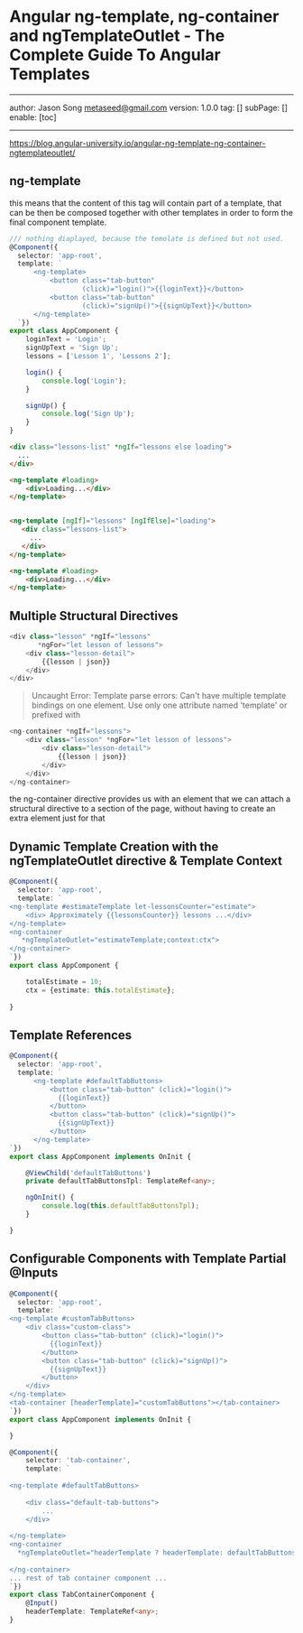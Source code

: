 # Angular ng-template, ng-container and ngTemplateOutlet - The Complete Guide To Angular Templates
---
author: Jason Song <metaseed@gmail.com>
version: 1.0.0
tag: []
subPage: []
enable: [toc]

---

https://blog.angular-university.io/angular-ng-template-ng-container-ngtemplateoutlet/

## ng-template 
this means that the content of this tag will contain part of a template, that can be then be composed together with other templates in order to form the final component template.

```ts
/// nothing diaplayed, because the temolate is defined but not used.
@Component({
  selector: 'app-root',
  template: `      
      <ng-template>
          <button class="tab-button" 
                  (click)="login()">{{loginText}}</button>
          <button class="tab-button" 
                  (click)="signUp()">{{signUpText}}</button>
      </ng-template>
  `})
export class AppComponent {
    loginText = 'Login';
    signUpText = 'Sign Up'; 
    lessons = ['Lesson 1', 'Lessons 2'];

    login() {
        console.log('Login');
    }

    signUp() {
        console.log('Sign Up');
    }
}
```


```html
<div class="lessons-list" *ngIf="lessons else loading">
  ... 
</div>

<ng-template #loading>
    <div>Loading...</div>
</ng-template>


<ng-template [ngIf]="lessons" [ngIfElse]="loading">
   <div class="lessons-list">
     ... 
   </div>
</ng-template>

<ng-template #loading>
    <div>Loading...</div>
</ng-template>

```

## Multiple Structural Directives
```ts
<div class="lesson" *ngIf="lessons" 
       *ngFor="let lesson of lessons">
    <div class="lesson-detail">
        {{lesson | json}}
    </div>
</div>  

```
> Uncaught Error: Template parse errors:
Can't have multiple template bindings on one element. Use only one attribute 
named 'template' or prefixed with 

```ts
<ng-container *ngIf="lessons">
    <div class="lesson" *ngFor="let lesson of lessons">
        <div class="lesson-detail">
            {{lesson | json}}
        </div>
    </div>
</ng-container>
```
the ng-container directive provides us with an element that we can attach a structural directive to a section of the page, without having to create an extra element just for that


## Dynamic Template Creation with the ngTemplateOutlet directive & Template Context

```ts
@Component({
  selector: 'app-root',
  template: `      
<ng-template #estimateTemplate let-lessonsCounter="estimate">
    <div> Approximately {{lessonsCounter}} lessons ...</div>
</ng-template>
<ng-container 
   *ngTemplateOutlet="estimateTemplate;context:ctx">
</ng-container>
`})
export class AppComponent {

    totalEstimate = 10;
    ctx = {estimate: this.totalEstimate};
  
}

```
## Template References

```ts
@Component({
  selector: 'app-root',
  template: `      
      <ng-template #defaultTabButtons>
          <button class="tab-button" (click)="login()">
            {{loginText}}
          </button>
          <button class="tab-button" (click)="signUp()">
            {{signUpText}}
          </button>
      </ng-template>
`})
export class AppComponent implements OnInit {

    @ViewChild('defaultTabButtons')
    private defaultTabButtonsTpl: TemplateRef<any>;

    ngOnInit() {
        console.log(this.defaultTabButtonsTpl);
    }

}

```

## Configurable Components with Template Partial @Inputs

```ts
@Component({
  selector: 'app-root',
  template: `      
<ng-template #customTabButtons>
    <div class="custom-class">
        <button class="tab-button" (click)="login()">
          {{loginText}}
        </button>
        <button class="tab-button" (click)="signUp()">
          {{signUpText}}
        </button>
    </div>
</ng-template>
<tab-container [headerTemplate]="customTabButtons"></tab-container>      
`})
export class AppComponent implements OnInit {

}

@Component({
    selector: 'tab-container',
    template: `
    
<ng-template #defaultTabButtons>
    
    <div class="default-tab-buttons">
        ...
    </div>
    
</ng-template>
<ng-container 
  *ngTemplateOutlet="headerTemplate ? headerTemplate: defaultTabButtons">
    
</ng-container>
... rest of tab container component ...
`})
export class TabContainerComponent {
    @Input()
    headerTemplate: TemplateRef<any>;
}

```
